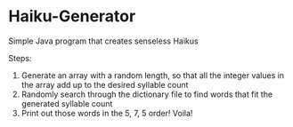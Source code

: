 # Haiku-Generator
Simple Java program that creates senseless Haikus

Steps:  
1. Generate an array with a random length, so that all the integer values in the array add up to the desired syllable count  
2. Randomly search through the dictionary file to find words that fit the generated syllable count  
3. Print out those words in the 5, 7, 5 order! Voila!  
